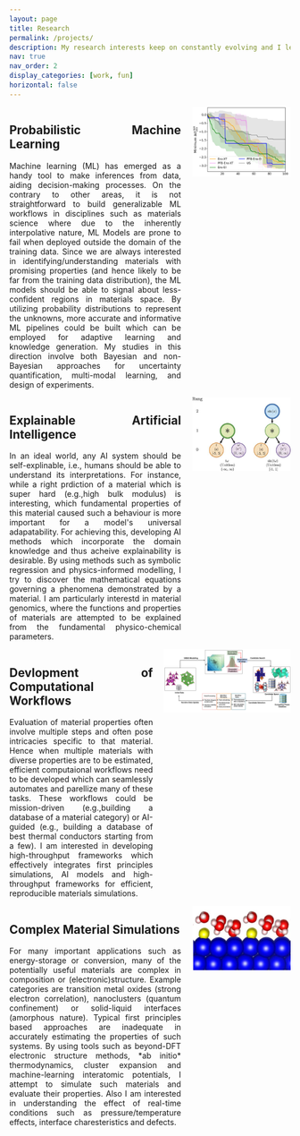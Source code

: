 ```yaml
---
layout: page
title: Research
permalink: /projects/
description: My research interests keep on constantly evolving and I let them be. On a broad sense, I try to understand properties and functions of materials, if possible in the most realistic sense. Following are some of the areas I am currely interested in and playing around
nav: true
nav_order: 2
display_categories: [work, fun]
horizontal: false
---
```


<div style="display: flex; align-items: flex-start; justify-content: space-between;">
  <div style="flex: 1; text-align: justify;">
    <h2>Probabilistic Machine Learning</h2>
    <p>Machine learning (ML) has emerged as a handy tool to make inferences from data, aiding decision-making processes. On the contrary to other areas, it is not straightforward to build generalizable ML workflows in disciplines such as materials science where due to the inherently interpolative nature, ML Models are prone to fail when deployed outside the domain of the training data. Since we are always interested in identifying/understanding materials with promising properties (and hence likely to be far from the training data distribution), the ML models should be able to signal about less-confident regions in materials space. By utilizing probability distributions to represent the unknowns, more accurate and informative ML pipelines could be built which can be employed for adaptive learning and knowledge generation. My studies in this direction involve both Bayesian and non-Bayesian approaches for uncertainty quantification, multi-modal learning, and design of experiments.</p>
  </div>
  <img src="../assets/img/bayes.png" alt="Bayesian Illustration" style="width: 35%; height: auto; margin-left: 20px;">
</div>

<div style="display: flex; align-items: flex-start; justify-content: space-between;">
  <div style="flex: 1; text-align: justify;">
   <h2>Explainable Artificial Intelligence</h2>
<p>In an ideal world, any AI system should be self-explinable, i.e., humans should be able to understand its interpretations. For instance, while a right prdiction of a material which is super hard (e.g.,high bulk modulus) is interesting, which fundamental properties of this material caused such a behaviour is more important for a model's universal adapatability. For achieving this, developing AI methods which incorporate the domain knowledge and thus acheive explainability is desirable. By using methods such as symbolic regression and physics-informed modelling, I try to discover the mathematical equations governing a phenomena demonstrated by a material. I am particularly interestd in material genomics, where the functions and properties of materials are attempted to be explained from the fundamental physico-chemical parameters.</p>
  </div>
  <img src="../assets/img/sisso.jpeg" alt="Symbolic Regression" style="width: 35%; height: auto; margin-left: 20px;">
</div>


<div style="display: flex; align-items: flex-start; justify-content: space-between;">
  <div style="flex: 1; text-align: justify;">
 <h2>Devlopment of Computational Workflows</h2>
<p>Evaluation of material properties often involve multiple steps and often pose intricacies specific to that material. Hence when multiple materials with diverse properties are to be estimated, efficient computaional workflows need to be developed which can seamlessly automates and parellize many of these tasks. These workflows could be mission-driven (e.g.,building a database of a material category) or AI-guided (e.g., building a database of best thermal conductors starting from a few). I am interested in developing high-throughput frameworks which effectively integrates first principles simulations, AI models and high-throughput frameworks for efficient, reproducible materials simulations.</p>
  </div>
  <img src="../assets/img/workflow.png" alt="Symbolic Regression" style="width: 45%; height: auto; margin-left: 20px;">
</div>


<div style="display: flex; align-items: flex-start; justify-content: space-between;">
  <div style="flex: 1; text-align: justify;">
<h2>Complex Material Simulations</h2>
<p>For many important applications such as energy-storage or conversion, many of the potentially useful materials are complex in composition or (electronic)structure. Example categories are transition metal oxides (strong electron correlation), nanoclusters (quantum confinement) or solid-liquid interfaces (amorphous nature). Typical first principles based approaches are inadequate in accurately estimating the properties of such systems. By using tools such as beyond-DFT electronic structure methods, *ab initio* thermodynamics, cluster expansion and machine-learning interatomic potentials, I attempt to simulate such materials and evaluate their properties. Also I am interested in understanding the effect of real-time conditions such as pressure/temperature effects, interface charesteristics and defects.</p>
  </div>
  <img src="../assets/img/interface.jpeg" alt="Symbolic Regression" style="width: 35%; height: auto; margin-left: 20px;">
</div>
